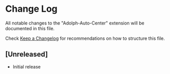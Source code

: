 # Change Log

All notable changes to the "Adolph-Auto-Center" extension will be documented in this file.

Check [Keep a Changelog](http://keepachangelog.com/) for recommendations on how to structure this file.

## [Unreleased]

- Initial release